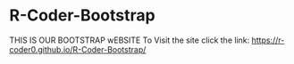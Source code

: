# R-Coder-Bootstrap
THIS IS OUR BOOTSTRAP wEBSITE
To Visit the site click the link: https://r-coder0.github.io/R-Coder-Bootstrap/
